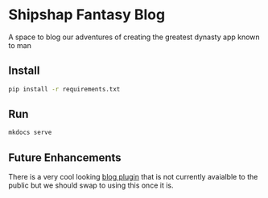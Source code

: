 # Shipshap Fantasy Blog

A space to blog our adventures of creating the greatest dynasty app known to man

## Install

``` sh
pip install -r requirements.txt
```

## Run

``` sh
mkdocs serve
```

## Future Enhancements

There is a very cool looking [blog plugin](https://squidfunk.github.io/mkdocs-material/setup/setting-up-a-blog/) that is not currently avaialble to the public but we should swap to using this once it is.
